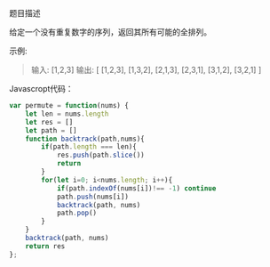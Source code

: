 题目描述

给定一个没有重复数字的序列，返回其所有可能的全排列。

示例:

> 输入: [1,2,3]
> 输出:
> [
>   [1,2,3],
>   [1,3,2],
>   [2,1,3],
>   [2,3,1],
>   [3,1,2],
>   [3,2,1]
> ]



Javascropt代码：

```javascript
var permute = function(nums) {
    let len = nums.length
    let res = []
    let path = []
    function backtrack(path,nums){
        if(path.length === len){
            res.push(path.slice())
            return
        }
        for(let i=0; i<nums.length; i++){
            if(path.indexOf(nums[i])!== -1) continue
            path.push(nums[i])
            backtrack(path, nums)
            path.pop()
        }
    }
    backtrack(path, nums)
    return res
};
```

